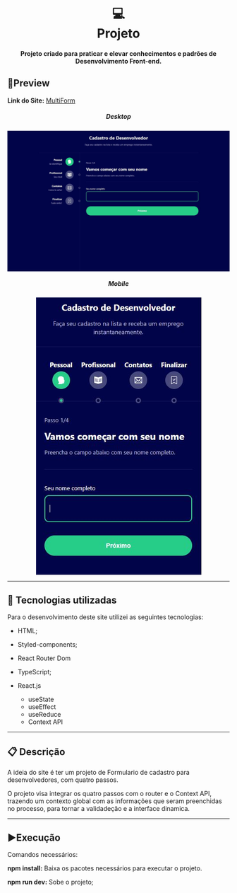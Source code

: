 <h1 align="center">
  💻<br>Projeto
</h1>
<h4 align="center">
  Projeto criado para praticar e elevar conhecimentos e padrões de Desenvolvimento Front-end.
</h4>



## 🔎Preview



 <span><b>Link do Site:</b></span> <a target="_blank" href='https://funny-rugelach-cba6d7.netlify.app/'>MultiForm</a>

<h5 align="center">Desktop</h5>



<div align="center">
<img align="center"  src="./preview/preview-desktop.JPG" alt="Foto de preview do site, versão desktop."/>

<h5 align="center">Mobile</h5>

<img align="center"  src="./preview/preview-mobile.JPG" alt="Foto de preview do site, versão mobile."/>
</div>





---

## 💼 Tecnologias utilizadas

Para o desenvolvimento deste site utilizei as seguintes tecnologias:

- HTML;

- Styled-components;

- React Router Dom

- TypeScript;

- React.js

  - useState
  - useEffect
  - useReduce
  - Context API
  
  

---

## 📋 Descrição



<p>A ideia do site é ter um projeto de Formulario de cadastro para desenvolvedores, com quatro passos.</p>
<p>O projeto visa integrar os quatro passos com o router e o Context API, trazendo um contexto global com as informações que seram preenchidas no processo, para tornar a validadeção e a interface dinamica.</p>
<p><p>






---

## ▶Execução

Comandos necessários:

**npm install:** Baixa os pacotes necessários para executar o projeto. 

**npm run dev:** Sobe o projeto;

